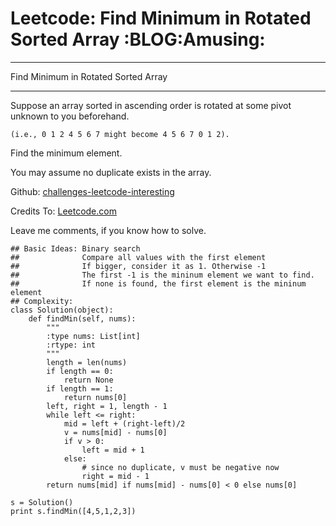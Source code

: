 # Leetcode: Find Minimum in Rotated Sorted Array     :BLOG:Amusing:


---

Find Minimum in Rotated Sorted Array  

---

Suppose an array sorted in ascending order is rotated at some pivot unknown to you beforehand.  

    (i.e., 0 1 2 4 5 6 7 might become 4 5 6 7 0 1 2).

Find the minimum element.  

You may assume no duplicate exists in the array.  

Github: [challenges-leetcode-interesting](https://github.com/DennyZhang/challenges-leetcode-interesting/tree/master/find-minimum-in-rotated-sorted-array)  

Credits To: [Leetcode.com](https://leetcode.com/problems/find-minimum-in-rotated-sorted-array/description/)  

Leave me comments, if you know how to solve.  

    ## Basic Ideas: Binary search
    ##              Compare all values with the first element
    ##              If bigger, consider it as 1. Otherwise -1
    ##              The first -1 is the mininum element we want to find.
    ##              If none is found, the first element is the mininum element
    ## Complexity: 
    class Solution(object):
        def findMin(self, nums):
            """
            :type nums: List[int]
            :rtype: int
            """
            length = len(nums)
            if length == 0:
                return None
            if length == 1:
                return nums[0]
            left, right = 1, length - 1
            while left <= right:
                mid = left + (right-left)/2
                v = nums[mid] - nums[0]
                if v > 0:
                    left = mid + 1
                else:
                    # since no duplicate, v must be negative now
                    right = mid - 1
            return nums[mid] if nums[mid] - nums[0] < 0 else nums[0]
    
    s = Solution()
    print s.findMin([4,5,1,2,3])